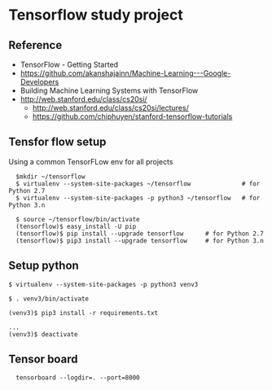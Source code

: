 # Tensorflow study project

## Reference
  - TensorFlow - Getting Started
  - https://github.com/akanshajainn/Machine-Learning---Google-Developers
  - Building Machine Learning Systems with TensorFlow 
  - http://web.stanford.edu/class/cs20si/
    - http://web.stanford.edu/class/cs20si/lectures/
    - https://github.com/chiphuyen/stanford-tensorflow-tutorials


## Tensfor flow setup
  Using a common TensorFLow env for all projects
```  
  $mkdir ~/tensorflow
  $ virtualenv --system-site-packages ~/tensorflow              # for Python 2.7
  $ virtualenv --system-site-packages -p python3 ~/tensorflow   # for Python 3.n

  $ source ~/tensorflow/bin/activate
  (tensorflow)$ easy_install -U pip
  (tensorflow)$ pip install --upgrade tensorflow      # for Python 2.7
  (tensorflow)$ pip3 install --upgrade tensorflow     # for Python 3.n
```

## Setup python
```
$ virtualenv --system-site-packages -p python3 venv3

$ . venv3/bin/activate

(venv3)$ pip3 install -r requirements.txt

...
(venv3)$ deactivate
```

## Tensor board
```
  tensorboard --logdir=. --port=8000
```